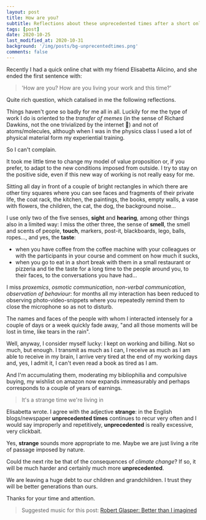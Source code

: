 ```yaml
---
layout: post
title: How are you?
subtitle: Reflections about these unprecedented times after a short online conversation with Elisabetta Alicino
tags: [post]
date: 2020-10-25 
last_modified_at: 2020-10-31 
background: '/img/posts/bg-unprecentedtimes.png'
comments: false
---
```

Recently I had a quick online chat with my friend Elisabetta Alicino, and she ended the first sentence with: 

> 'How are you? How are you living your work and this time?'

Quite rich question, which catalised in me the following reflections.

Things haven't gone so badly for me all in all. Luckily for me the type of work I do is oriented to the *transfer of memes* (in the sense of Richard Dawkins, not the one trivialized by the internet 🙂) and not of atoms/molecules, although when I was in the physics class I used a lot of physical material form my experiential training.

So I can't complain. 

It took me little time to change my model of value proposition or, if you prefer, to adapt to the new conditions imposed from outside. 
I try to stay on the positive side, even if this new way of working is not really easy for me.
 
Sitting all day in front of a couple of bright rectangles in which there are other tiny squares where you can see faces and fragments of their private life, the coat rack, the kitchen, the paintings, the books, empty walls, a vase with flowers, the children, the cat, the dog, the background noise... 

I use only two of the five senses, **sight** and **hearing**, among other things also in a limited way: I miss the other three, the sense of **smell**, the smell and scents of people, **touch**, markers, post-it, blackboards, lego, balls, ropes..., and yes, the **taste**:

* when you have coffee from the coffee machine with your colleagues or with the participants in your course and comment on how much it sucks, 
* when you go to eat in a short break with them in a small restaurant or pizzeria and tie the taste for a long time to the people around you, to their faces, to the conversations you have had... 

I miss *proxemics*, *osmotic communication*, n*on-verbal communication*, *observation of behaviour*: for months all my interaction has been reduced to observing photo-video-snippets where you repeatedly remind them to close the microphone so as not to disturb. 

The names and faces of the people with whom I interacted intensely for a couple of days or a week quickly fade away, "and all those moments will be lost in time, like tears in the rain".

Well, anyway, I consider myself lucky: I kept on working and billing. Not so much, but enough. I transmit as much as I can, I receive as much as I am able to receive in my brain, I arrive very tired at the end of my working days and, yes, I admit it, I can't even read a book as tired as I am. 

And I'm accumulating them, moderating my bibliophilia and compulsive buying, my wishlist on amazon now expands immeasurably and perhaps corresponds to a couple of years of earnings. 

> It's a strange time we're living in

Elisabetta wrote. I agree with the adjective **strange**: in the English blogs/newspaper **unprecedented times** continues to recur very often and I would say improperly and repetitively, **unprecedented** is really excessive, very clickbait. 

Yes, **strange** sounds more appropriate to me. Maybe we are just living a rite of passage imposed by nature. 

Could the next rite be that of the consequences of *climate change*? If so, it will be much harder and certainly much more **unprecedented**. 

We are leaving a huge debt to our children and grandchildren. I trust they will be better generations than ours. 

Thanks for your time and attention.

> Suggested music for this post: [Robert Glasper: Better than I imagined](https://open.spotify.com/track/04vYVsWbhkQaTLx2kgVNks?si=CaFQAUD2TEKh61uOhym9uQ)